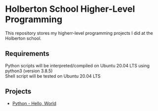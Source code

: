 # Holberton School Higher-Level Programming

This repository stores my higherr-level programming projects I did at the Holberton school.

## Requirements
Python scripts will be interpreted/compiled on Ubuntu 20.04 LTS using python3 (version 3.8.5)  
Shell script will be tested on Ubuntu 20.04 LTS

## Projects
* [Python - Hello, World](https://github.com/ydroal/holbertonschool-low_higher_programming/)
